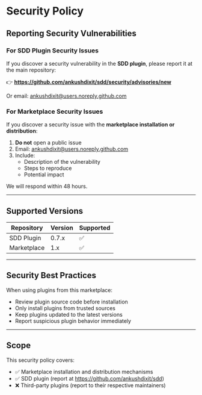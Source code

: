 # Security Policy

## Reporting Security Vulnerabilities

### For SDD Plugin Security Issues

If you discover a security vulnerability in the **SDD plugin**, please report it at the main repository:

👉 **https://github.com/ankushdixit/sdd/security/advisories/new**

Or email: ankushdixit@users.noreply.github.com

### For Marketplace Security Issues

If you discover a security issue with the **marketplace installation or distribution**:

1. **Do not** open a public issue
2. Email: ankushdixit@users.noreply.github.com
3. Include:
   - Description of the vulnerability
   - Steps to reproduce
   - Potential impact

We will respond within 48 hours.

---

## Supported Versions

| Repository | Version | Supported          |
| ---------- | ------- | ------------------ |
| SDD Plugin | 0.7.x   | :white_check_mark: |
| Marketplace| 1.x     | :white_check_mark: |

---

## Security Best Practices

When using plugins from this marketplace:

- Review plugin source code before installation
- Only install plugins from trusted sources
- Keep plugins updated to the latest versions
- Report suspicious plugin behavior immediately

---

## Scope

This security policy covers:
- ✅ Marketplace installation and distribution mechanisms
- ✅ SDD plugin (report at https://github.com/ankushdixit/sdd)
- ❌ Third-party plugins (report to their respective maintainers)
